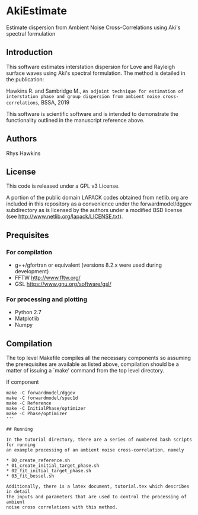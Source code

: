 # AkiEstimate

Estimate dispersion from Ambient Noise Cross-Correlations using Aki's spectral formulation

## Introduction

This software estimates interstation dispersion for Love and Rayleigh surface waves using
Aki's spectral formulation. The method is detailed in the publication:

  Hawkins R. and Sambridge M., ``An adjoint technique for estimation of interstation phase and
  group dispersion from ambient noise cross-correlations``, BSSA, 2019

This software is scientific software and is intended to demonstrate the functionality outlined
in the manuscript reference above. 

## Authors

Rhys Hawkins

## License

This code is released under a GPL v3 License.

A portion of the public domain LAPACK codes obtained from netlib.org
are included in this repository as a convenience under the
forwardmodel/dggev subdirectory as is licensed by the authors under
a modified BSD license (see http://www.netlib.org/lapack/LICENSE.txt).

## Prequisites

### For compilation

* g++/gfortran or equivalent (versions 8.2.x were used during development)
* FFTW http://www.fftw.org/
* GSL https://www.gnu.org/software/gsl/

### For processing and plotting

* Python 2.7
* Matplotlib
* Numpy

## Compilation

The top level Makefile compiles all the necessary components so assuming
the prerequisites are available as listed above, compilation should be
a matter of issuing a `make' command from the top level directory.

If component


```
make -C forwardmodel/dggev
make -C forwardmodel/spec1d
make -C Reference
make -C InitialPhase/optimizer
make -C Phase/optimizer
'''

## Running

In the tutorial directory, there are a series of numbered bash scripts for running
an example processing of an ambient noise cross-correlation, namely

* 00_create_reference.sh
* 01_create_initial_target_phase.sh
* 02_fit_initial_target_phase.sh
* 03_fit_bessel.sh

Additionally, there is a latex document, tutorial.tex which describes in detail
the inputs and parameters that are used to control the processing of ambient
noise cross correlations with this method.